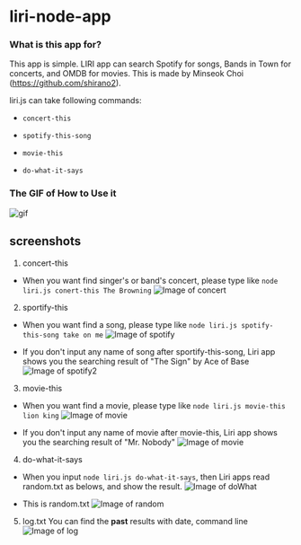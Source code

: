# liri-node-app

### What is this app for?

This app is simple. LIRI app can search Spotify for songs, Bands in Town for concerts, and OMDB for movies.
This is made by Minseok Choi (https://github.com/shirano2).

liri.js can take following commands:

  * `concert-this`

  * `spotify-this-song`

  * `movie-this`

  * `do-what-it-says`


### The GIF of How to Use it
![gif](https://shirano2.github.io/liri-node-app/images/liri.gif)



## screenshots

1. concert-this
* When you want find singer's or band's concert, please type like `node liri.js conert-this The Browning`
![Image of concert](https://shirano2.github.io/liri-node-app/images/concert.jpg)



2. sportify-this
* When you want find a song, please type like `node liri.js spotify-this-song take on me`
![Image of spotify](https://shirano2.github.io/liri-node-app/images/spotify.jpg)


* If you don't input any name of song after sportify-this-song, Liri app shows you the searching result of "The Sign" by Ace of Base
![Image of spotify2](https://shirano2.github.io/liri-node-app/images/spotify_none.jpg)



3. movie-this
* When you want find a movie, please type like `node liri.js movie-this lion king`
![Image of movie](https://shirano2.github.io/liri-node-app/images/movie.jpg)


* If you don't input any name of movie after movie-this, Liri app shows you the searching result of "Mr. Nobody"
![Image of movie](https://shirano2.github.io/liri-node-app/images/movie_none.jpg)



4. do-what-it-says
* When you input `node liri.js do-what-it-says`, then Liri apps read random.txt as belows, and show the result.
![Image of doWhat](https://shirano2.github.io/liri-node-app/images/dowhat.jpg)

* This is random.txt
![Image of random](https://shirano2.github.io/liri-node-app/images/random.jpg)



5. log.txt
You can find the **past** results with date, command line
![Image of log](https://shirano2.github.io/liri-node-app/images/log.jpg)
